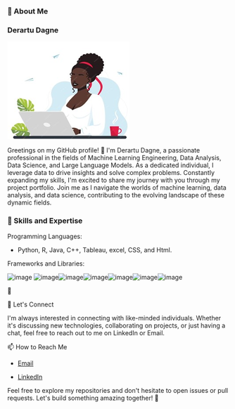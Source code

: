 
### 👋 About Me

### Derartu Dagne

![Alt text](https://github.com/DerartuDagne/dde/blob/main/black%20girl.jpg)

Greetings on my GitHub profile! 👋 I'm Derartu Dagne, a passionate professional in the fields of Machine Learning Engineering, Data Analysis,  Data Science, and Large Language Models. As a dedicated individual, I leverage data to drive insights and solve complex problems. Constantly expanding my skills, I'm excited to share my journey with you through my project portfolio. Join me as I navigate the worlds of machine learning, data analysis, and data science, contributing to the evolving landscape of these dynamic fields.


 ### 🚀 Skills and Expertise

Programming Languages: 

- Python, R, Java, C++, Tableau, excel, CSS, and Html.
  
Frameworks and Libraries:

![image](https://user-images.githubusercontent.com/112087783/229353622-1d5a21b3-4d53-44a3-aa81-6aeab85c9355.png) ![image](https://user-images.githubusercontent.com/112087783/229353753-aa7a9800-d6e4-42b4-adc0-54ce84c29fd8.png)![image](https://user-images.githubusercontent.com/112087783/229354723-7396f39c-65f4-4ad4-a78e-8d3c8d020fcb.png)![image](https://user-images.githubusercontent.com/112087783/229354831-a6b08789-13c5-45c0-aa5f-adb65202ccdf.png)![image](https://user-images.githubusercontent.com/112087783/229354431-137b84d2-1e39-4145-bbfa-43bfa2a3f595.png)![image](https://user-images.githubusercontent.com/112087783/229354640-260d196d-ee97-44c7-b94a-8cb9a0420346.png)![image](https://user-images.githubusercontent.com/112087783/229354888-66908258-c8c7-4790-9f44-be4c023fa27d.png)

🌱 


💬 Let's Connect

I'm always interested in connecting with like-minded individuals. Whether it's discussing new technologies, collaborating on projects, or just having a chat, feel free to reach out to me on LinkedIn or Email.

📫 How to Reach Me

- [Email](DerartuDagne@gmail.com)

- [LinkedIn](https://www.linkedin.com/analytics/search-appearances/)


Feel free to explore my repositories and don't hesitate to open issues or pull requests. Let's build something amazing together! 🚀





